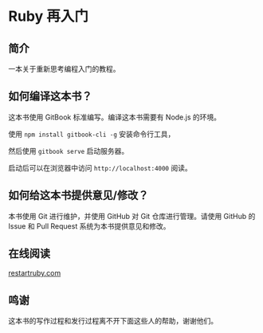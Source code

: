 # Ruby 再入门

## 简介

一本关于重新思考编程入门的教程。

## 如何编译这本书？

这本书使用 GitBook 标准编写。编译这本书需要有 Node.js 的环境。

使用 `npm install gitbook-cli -g` 安装命令行工具，

然后使用 `gitbook serve` 启动服务器。

启动后可以在浏览器中访问 `http://localhost:4000` 阅读。

## 如何给这本书提供意见/修改？

本书使用 Git 进行维护，并使用 GitHub 对 Git 仓库进行管理。请使用 GitHub 的 Issue 和 Pull Request 系统为本书提供意见和修改。

## 在线阅读

[restartruby.com](https://restartruby.com)

## 鸣谢

这本书的写作过程和发行过程离不开下面这些人的帮助，谢谢他们。

